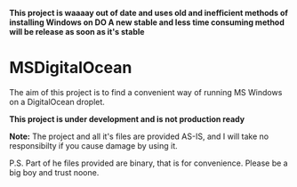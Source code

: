 **This project is waaaay out of date and uses old and inefficient methods of installing Windows on DO
A new stable and less time consuming method will be release as soon as it's stable**

# MSDigitalOcean

The aim of this project is to find a convenient way of running MS Windows on a DigitalOcean droplet.

**This project is under development and is not production ready**

**Note:** The project and all it's files are provided AS-IS, and I will take no responsibilty 
if you cause damage by using it.

P.S. Part of he files provided are binary, that is for convenience. Please be a big boy and trust noone.

